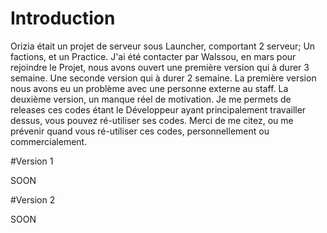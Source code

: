 # Introduction
Orizia était un projet de serveur sous Launcher, comportant 2 serveur; Un factions, et un Practice.
J'ai été contacter par Walssou, en mars pour rejoindre le Projet, nous avons ouvert une première version qui à durer 3 semaine.
Une seconde version qui à durer 2 semaine. La première version nous avons eu un problème avec une personne externe au staff. La deuxième version, un manque réel de motivation.
Je me permets de releases ces codes étant le Développeur ayant principalement travailler dessus, vous pouvez ré-utiliser ses codes.
Merci de me citez, ou me prévenir quand vous ré-utiliser ces codes, personnellement ou commercialement. 

#Version 1 

SOON

#Version 2 

SOON

